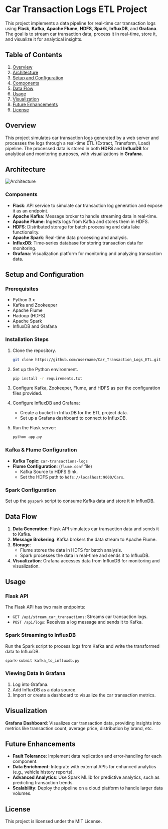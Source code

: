 
# Car Transaction Logs ETL Project

This project implements a data pipeline for real-time car transaction logs using **Flask**, **Kafka**, **Apache Flume**, **HDFS**, **Spark**, **InfluxDB**, and **Grafana**. The goal is to stream car transaction data, process it in real-time, store it, and visualize it for analytical insights.

## Table of Contents
1. [Overview](#overview)
2. [Architecture](#architecture)
3. [Setup and Configuration](#setup-and-configuration)
4. [Components](#components)
5. [Data Flow](#data-flow)
6. [Usage](#usage)
7. [Visualization](#visualization)
8. [Future Enhancements](#future-enhancements)
9. [License](#license)

## Overview

This project simulates car transaction logs generated by a web server and processes the logs through a real-time ETL (Extract, Transform, Load) pipeline. The processed data is stored in both **HDFS** and **InfluxDB** for analytical and monitoring purposes, with visualizations in **Grafana**.

## Architecture

![Architecture](./image.png)

### Components
- **Flask**: API service to simulate car transaction log generation and expose it as an endpoint.
- **Apache Kafka**: Message broker to handle streaming data in real-time.
- **Apache Flume**: Ingests logs from Kafka and stores them in HDFS.
- **HDFS**: Distributed storage for batch processing and data lake functionality.
- **Apache Spark**: Real-time data processing and analysis.
- **InfluxDB**: Time-series database for storing transaction data for monitoring.
- **Grafana**: Visualization platform for monitoring and analyzing transaction data.

## Setup and Configuration

### Prerequisites
- Python 3.x
- Kafka and Zookeeper
- Apache Flume
- Hadoop (HDFS)
- Apache Spark
- InfluxDB and Grafana

### Installation Steps
1. Clone the repository.
    ```bash
    git clone https://github.com/username/Car_Transaction_Logs_ETL.git
    ```
2. Set up the Python environment.
    ```bash
    pip install -r requirements.txt
    ```
3. Configure Kafka, Zookeeper, Flume, and HDFS as per the configuration files provided.

4. Configure InfluxDB and Grafana:
   - Create a bucket in InfluxDB for the ETL project data.
   - Set up a Grafana dashboard to connect to InfluxDB.

5. Run the Flask server:
    ```bash
    python app.py
    ```

### Kafka & Flume Configuration
- **Kafka Topic**: `car-transactions-logs`
- **Flume Configuration**: (`flume.conf` file)
  - Kafka Source to HDFS Sink.
  - Set the HDFS path to `hdfs://localhost:9000/Cars`.

### Spark Configuration
Set up the `pyspark` script to consume Kafka data and store it in InfluxDB.

## Data Flow

1. **Data Generation**: Flask API simulates car transaction data and sends it to Kafka.
2. **Message Brokering**: Kafka brokers the data stream to Apache Flume.
3. **Storage**:
   - Flume stores the data in HDFS for batch analysis.
   - Spark processes the data in real-time and sends it to InfluxDB.
4. **Visualization**: Grafana accesses data from InfluxDB for monitoring and visualization.

## Usage

### Flask API
The Flask API has two main endpoints:
- `GET /api/stream_car_transactions`: Streams car transaction logs.
- `POST /api/logs`: Receives a log message and sends it to Kafka.

### Spark Streaming to InfluxDB
Run the Spark script to process logs from Kafka and write the transformed data to InfluxDB.

```bash
spark-submit kafka_to_influxdb.py
```

### Viewing Data in Grafana
1. Log into Grafana.
2. Add InfluxDB as a data source.
3. Import or create a dashboard to visualize the car transaction metrics.

## Visualization

**Grafana Dashboard**: Visualizes car transaction data, providing insights into metrics like transaction count, average price, distribution by brand, etc.

## Future Enhancements

- **Fault Tolerance**: Implement data replication and error-handling for each component.
- **Data Enrichment**: Integrate with external APIs for enhanced analytics (e.g., vehicle history reports).
- **Advanced Analytics**: Use Spark MLlib for predictive analytics, such as predicting transaction trends.
- **Scalability**: Deploy the pipeline on a cloud platform to handle larger data volumes.

## License

This project is licensed under the MIT License.
